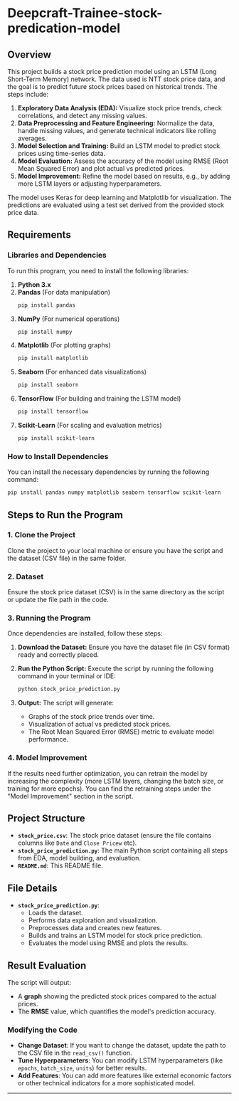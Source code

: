 # Deepcraft-Trainee-stock-predication-model


## **Overview**
This project builds a stock price prediction model using an LSTM (Long Short-Term Memory) network. The data used is NTT stock price data, and the goal is to predict future stock prices based on historical trends. The steps include:

1. **Exploratory Data Analysis (EDA):** Visualize stock price trends, check correlations, and detect any missing values.
2. **Data Preprocessing and Feature Engineering:** Normalize the data, handle missing values, and generate technical indicators like rolling averages.
3. **Model Selection and Training:** Build an LSTM model to predict stock prices using time-series data.
4. **Model Evaluation:** Assess the accuracy of the model using RMSE (Root Mean Squared Error) and plot actual vs predicted prices.
5. **Model Improvement:** Refine the model based on results, e.g., by adding more LSTM layers or adjusting hyperparameters.

The model uses Keras for deep learning and Matplotlib for visualization. The predictions are evaluated using a test set derived from the provided stock price data.

## **Requirements**

### **Libraries and Dependencies**
To run this program, you need to install the following libraries:

1. **Python 3.x**
2. **Pandas** (For data manipulation)
    ```bash
    pip install pandas
    ```
3. **NumPy** (For numerical operations)
    ```bash
    pip install numpy
    ```
4. **Matplotlib** (For plotting graphs)
    ```bash
    pip install matplotlib
    ```
5. **Seaborn** (For enhanced data visualizations)
    ```bash
    pip install seaborn
    ```
6. **TensorFlow** (For building and training the LSTM model)
    ```bash
    pip install tensorflow
    ```
7. **Scikit-Learn** (For scaling and evaluation metrics)
    ```bash
    pip install scikit-learn
    ```

### **How to Install Dependencies**
You can install the necessary dependencies by running the following command:

```bash
pip install pandas numpy matplotlib seaborn tensorflow scikit-learn
```

## **Steps to Run the Program**

### **1. Clone the Project**
Clone the project to your local machine or ensure you have the script and the dataset (CSV file) in the same folder.

### **2. Dataset**
Ensure the stock price dataset (CSV) is in the same directory as the script or update the file path in the code.

### **3. Running the Program**
Once dependencies are installed, follow these steps:

1. **Download the Dataset:**
   Ensure you have the dataset file (in CSV format) ready and correctly placed.

2. **Run the Python Script:**
   Execute the script by running the following command in your terminal or IDE:

   ```bash
   python stock_price_prediction.py
   ```

3. **Output:**
   The script will generate:
   - Graphs of the stock price trends over time.
   - Visualization of actual vs predicted stock prices.
   - The Root Mean Squared Error (RMSE) metric to evaluate model performance.

### **4. Model Improvement**
If the results need further optimization, you can retrain the model by increasing the complexity (more LSTM layers, changing the batch size, or training for more epochs). You can find the retraining steps under the "Model Improvement" section in the script.

## **Project Structure**

- **`stock_price.csv`**: The stock price dataset (ensure the file contains columns like `Date` and `Close Pricew` etc).
- **`stock_price_prediction.py`**: The main Python script containing all steps from EDA, model building, and evaluation.
- **`README.md`**: This README file.

## **File Details**
- **`stock_price_prediction.py`**: 
  - Loads the dataset.
  - Performs data exploration and visualization.
  - Preprocesses data and creates new features.
  - Builds and trains an LSTM model for stock price prediction.
  - Evaluates the model using RMSE and plots the results.

## **Result Evaluation**

The script will output:
- A **graph** showing the predicted stock prices compared to the actual prices.
- The **RMSE** value, which quantifies the model's prediction accuracy.

### **Modifying the Code**
- **Change Dataset**: If you want to change the dataset, update the path to the CSV file in the `read_csv()` function.
- **Tune Hyperparameters**: You can modify LSTM hyperparameters (like `epochs`, `batch_size`, `units`) for better results.
- **Add Features**: You can add more features like external economic factors or other technical indicators for a more sophisticated model.

---
